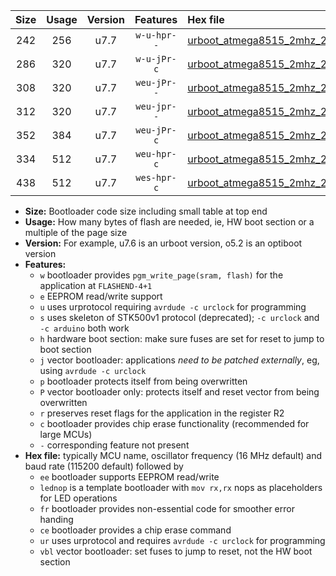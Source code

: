 |Size|Usage|Version|Features|Hex file|
|:-:|:-:|:-:|:-:|:--|
|242|256|u7.7|`w-u-hpr--`|[urboot_atmega8515_2mhz_250000bps_lednop_fr_ur.hex](https://raw.githubusercontent.com/stefanrueger/urboot.hex/main/mcus/atmega8515/fcpu_2mhz/250000_bps/urboot_atmega8515_2mhz_250000bps_lednop_fr_ur.hex)|
|286|320|u7.7|`w-u-jPr-c`|[urboot_atmega8515_2mhz_250000bps_lednop_fr_ce_ur_vbl.hex](https://raw.githubusercontent.com/stefanrueger/urboot.hex/main/mcus/atmega8515/fcpu_2mhz/250000_bps/urboot_atmega8515_2mhz_250000bps_lednop_fr_ce_ur_vbl.hex)|
|308|320|u7.7|`weu-jPr--`|[urboot_atmega8515_2mhz_250000bps_ee_lednop_ur_vbl.hex](https://raw.githubusercontent.com/stefanrueger/urboot.hex/main/mcus/atmega8515/fcpu_2mhz/250000_bps/urboot_atmega8515_2mhz_250000bps_ee_lednop_ur_vbl.hex)|
|312|320|u7.7|`weu-jpr--`|[urboot_atmega8515_2mhz_250000bps_ee_lednop_fr_ur_vbl.hex](https://raw.githubusercontent.com/stefanrueger/urboot.hex/main/mcus/atmega8515/fcpu_2mhz/250000_bps/urboot_atmega8515_2mhz_250000bps_ee_lednop_fr_ur_vbl.hex)|
|352|384|u7.7|`weu-jPr-c`|[urboot_atmega8515_2mhz_250000bps_ee_lednop_fr_ce_ur_vbl.hex](https://raw.githubusercontent.com/stefanrueger/urboot.hex/main/mcus/atmega8515/fcpu_2mhz/250000_bps/urboot_atmega8515_2mhz_250000bps_ee_lednop_fr_ce_ur_vbl.hex)|
|334|512|u7.7|`weu-hpr-c`|[urboot_atmega8515_2mhz_250000bps_ee_lednop_fr_ce_ur.hex](https://raw.githubusercontent.com/stefanrueger/urboot.hex/main/mcus/atmega8515/fcpu_2mhz/250000_bps/urboot_atmega8515_2mhz_250000bps_ee_lednop_fr_ce_ur.hex)|
|438|512|u7.7|`wes-hpr-c`|[urboot_atmega8515_2mhz_250000bps_ee_lednop_fr_ce.hex](https://raw.githubusercontent.com/stefanrueger/urboot.hex/main/mcus/atmega8515/fcpu_2mhz/250000_bps/urboot_atmega8515_2mhz_250000bps_ee_lednop_fr_ce.hex)|

- **Size:** Bootloader code size including small table at top end
- **Usage:** How many bytes of flash are needed, ie, HW boot section or a multiple of the page size
- **Version:** For example, u7.6 is an urboot version, o5.2 is an optiboot version
- **Features:**
  + `w` bootloader provides `pgm_write_page(sram, flash)` for the application at `FLASHEND-4+1`
  + `e` EEPROM read/write support
  + `u` uses urprotocol requiring `avrdude -c urclock` for programming
  + `s` uses skeleton of STK500v1 protocol (deprecated); `-c urclock` and `-c arduino` both work
  + `h` hardware boot section: make sure fuses are set for reset to jump to boot section
  + `j` vector bootloader: applications *need to be patched externally*, eg, using `avrdude -c urclock`
  + `p` bootloader protects itself from being overwritten
  + `P` vector bootloader only: protects itself and reset vector from being overwritten
  + `r` preserves reset flags for the application in the register R2
  + `c` bootloader provides chip erase functionality (recommended for large MCUs)
  + `-` corresponding feature not present
- **Hex file:** typically MCU name, oscillator frequency (16 MHz default) and baud rate (115200 default) followed by
  + `ee` bootloader supports EEPROM read/write
  + `lednop` is a template bootloader with `mov rx,rx` nops as placeholders for LED operations
  + `fr` bootloader provides non-essential code for smoother error handing
  + `ce` bootloader provides a chip erase command
  + `ur` uses urprotocol and requires `avrdude -c urclock` for programming
  + `vbl` vector bootloader: set fuses to jump to reset, not the HW boot section
